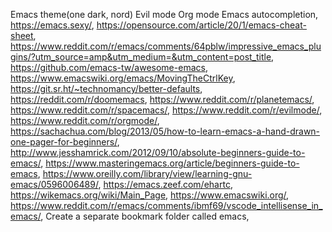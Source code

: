 Emacs  theme(one dark, nord)
Evil mode
Org mode
Emacs autocompletion,
https://emacs.sexy/,
https://opensource.com/article/20/1/emacs-cheat-sheet,
https://www.reddit.com/r/emacs/comments/64pblw/impressive_emacs_plugins/?utm_source=amp&utm_medium=&utm_content=post_title,
https://github.com/emacs-tw/awesome-emacs,
https://www.emacswiki.org/emacs/MovingTheCtrlKey,
https://git.sr.ht/~technomancy/better-defaults,
https://reddit.com/r/doomemacs,
https://www.reddit.com/r/planetemacs/,
https://www.reddit.com/r/spacemacs/,
https://www.reddit.com/r/evilmode/,
https://www.reddit.com/r/orgmode/,
https://sachachua.com/blog/2013/05/how-to-learn-emacs-a-hand-drawn-one-pager-for-beginners/,
http://www.jesshamrick.com/2012/09/10/absolute-beginners-guide-to-emacs/,
https://www.masteringemacs.org/article/beginners-guide-to-emacs,
https://www.oreilly.com/library/view/learning-gnu-emacs/0596006489/,
https://emacs.zeef.com/ehartc,
https://wikemacs.org/wiki/Main_Page,
https://www.emacswiki.org/,
https://www.reddit.com/r/emacs/comments/ibmf69/vscode_intellisense_in_emacs/,
Create a separate bookmark folder called emacs,
